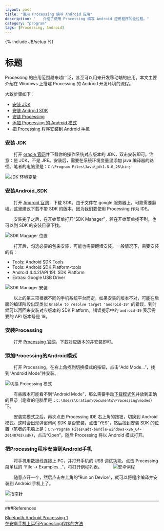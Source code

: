 ```yaml
---
layout: post
title: "使用 Processing 编写 Android 应用"
description: "　　介绍了使用 Processing 编写 Android 应用程序的全过程。"
category: "program"
tags: [Processing, Android]
---
```

{% include JB/setup %}

# 标题


Processing 的应用范围越来越广泛，甚至可以用来开发移动端的应用。本文主要介绍在 Windows 上搭建 Processing 的 Android 开发环境的流程。

大致步骤如下：

* [安装 JDK](#安装JDK)
* [安装 Android SDK](#安装Android_SDK)
* [安装 Processing](#安装Processing)
* [添加 Processing 的 Android 模式](#添加Processing的Android模式)
* [把 Processing 程序安装到 Android 手机](#把Processing程序安装到Android手机)


### 安装 JDK

　　打开 [oracle 官网](http://www.oracle.com/technetwork/java/javase/downloads/jdk8-downloads-2133151.html)并下载你的操作系统对应版本的 JDK，双击安装即可。注意：是 JDK，不是 JRE。安装后，需要在系统环境变量里添加 java 编译器的路径。笔者的电脑里是：`C:\Program Files\Java\jdk1.8.0_25\bin;`

![JDK 环境变量]({{site.img_path}}/environment_variables_jdk.png)

### 安装Android_SDK

　　打开 [Android 官网](http://developer.android.com/sdk/index.html#Other)，下载 SDK。由于文件在 google 服务器上，可能需要翻墙。这里建议下载不带 SDK 的版本，因为我们要使用 Processing 作为 IDE。

　　安装完了之后，在开始菜单打开“SDK Manager”，若在开始菜单找不到，也可以到 SDK 的安装目录下找。

![SDK Magager 位置]({{site.img_path}}/sdk_manager.png)

　　打开后，勾选必要的包来安装，可能也需要翻墙安装。一般情况下，需要安装的有：

* Tools: Android SDK Tools
* Tools: Android SDK Platform-tools
* Android 4.4.2(API 19): SDK Platform
* Extras: Google USB Driver

![SDK Manager 安装]({{site.img_path}}/sdk_manager_install.png)

　　以上的第三项根据不同的手机系统平台而定，如果安装的版本不对，可能在后面的编译阶段出现类似 `Unable to resolve target 'android-19'` 的错误，到时候可以再回来安装对应版本的 SDK Platform。错误提示中的 `android-19` 表示需要的 API 版本号是 19。

### 安装Processing

　　打开 [Processing 官网](https://processing.org/download/?processing)，下载对应版本的并安装即可。

### 添加Processing的Android模式

　　打开 Processing，在右上角找到切换模式的按钮，点击“Add Mode...”，找到“Android Mode”并安装。

![切换 Processing 模式]({{site.img_path}}/processing_mode.png)

　　有些版本可能看不到“Android Mode”，那么需要手动[下载模式包](({{site.resource_path}}/AndroidMode.zip))并放到正确的目录（笔者的电脑里是：`C:\Users\Cration\Documents\Processing\modes`）下。

　　安装完模式之后，再次点击 Processing IDE 右上角的按钮，切换到 Android 模式。这时会出现弹窗询问 SDK 是否安装，点击“YES”，然后找到安装 SDK 的位置（笔者的电脑上是：`C:\Program Files\adt-bundle-windows-x86_64-20140702\sdk`），点击“Open”。随后 Processing 将以 Android 模式打开。

### 把Processing程序安装到Android手机

　　将手机用数据线连接上 PC，并打开手机的 USB 调试功能。点击 Processing 菜单栏的 “File -> Examples...”，将打开例程列表。
　　
![安卓例程]({{site.img_path}}/processing_android_examples.png)

　　随意点开一个，然后点击左上角的“Run on Device”，就可以将程序编译并安装到 Android 手机上了。

![指南针]({{site.img_path}}/compass.gif)


-----------------------------------------------------------------

###References

[Bluetooth Android Processing 1](http://arduinobasics.blogspot.com/2013/03/arduino-basics-bluetooth-android.html)  
[在安卓手机上运行Processing程序的方法](http://www.eefocus.com/zhang700309/blog/14-12/307377_88e74.html)  

